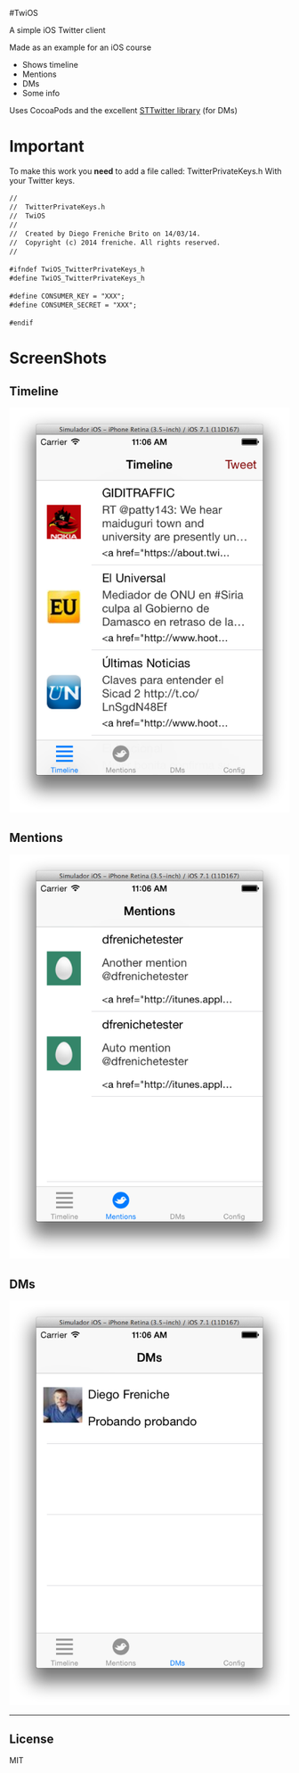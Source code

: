 #TwiOS

A simple iOS Twitter client

Made as an example for an iOS course
- Shows timeline
- Mentions
- DMs
- Some info

Uses CocoaPods and the excellent [STTwitter library](https://github.com/nst/STTwitter) (for DMs) 


# Important

To make this work you __need__ to add a file called: TwitterPrivateKeys.h
With your Twitter keys.

	//
	//  TwitterPrivateKeys.h
	//  TwiOS
	//
	//  Created by Diego Freniche Brito on 14/03/14.
	//  Copyright (c) 2014 freniche. All rights reserved.
	//
	
	#ifndef TwiOS_TwitterPrivateKeys_h
	#define TwiOS_TwitterPrivateKeys_h
	
	#define CONSUMER_KEY = "XXX";
	#define CONSUMER_SECRET = "XXX";
	
	#endif


# ScreenShots

## Timeline

![Timeline](img/timeline.png)

## Mentions

![Timeline](img/mentions.png)


## DMs

![](img/dms.png)

---

## License

MIT